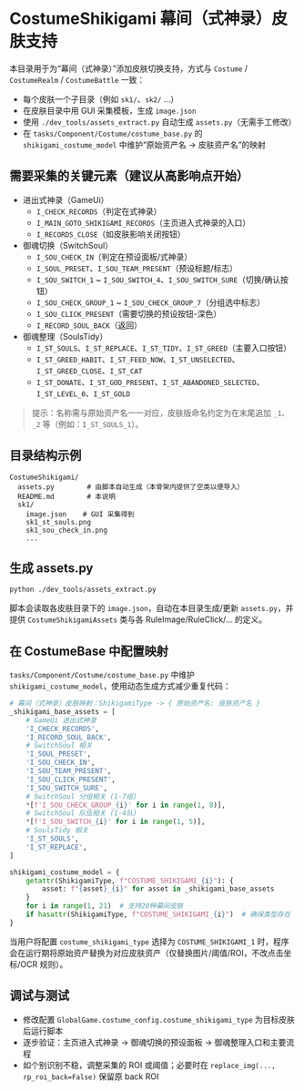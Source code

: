 # CostumeShikigami 幕间（式神录）皮肤支持

本目录用于为“幕间（式神录）”添加皮肤切换支持，方式与 `Costume` / `CostumeRealm` / `CostumeBattle` 一致：

- 每个皮肤一个子目录（例如 `sk1/`、`sk2/` ...）
- 在皮肤目录中用 GUI 采集模板，生成 `image.json`
- 使用 `./dev_tools/assets_extract.py` 自动生成 `assets.py`（无需手工修改）
- 在 `tasks/Component/Costume/costume_base.py` 的 `shikigami_costume_model` 中维护“原始资产名 -> 皮肤资产名”的映射

## 需要采集的关键元素（建议从高影响点开始）

- 进出式神录（GameUi）
  - `I_CHECK_RECORDS`（判定在式神录）
  - `I_MAIN_GOTO_SHIKIGAMI_RECORDS`（主页进入式神录的入口）
  - `I_RECORDS_CLOSE`（如皮肤影响关闭按钮）
- 御魂切换（SwitchSoul）
  - `I_SOU_CHECK_IN`（判定在预设面板/式神录）
  - `I_SOUL_PRESET`、`I_SOU_TEAM_PRESENT`（预设标题/标志）
  - `I_SOU_SWITCH_1` ~ `I_SOU_SWITCH_4`、`I_SOU_SWITCH_SURE`（切换/确认按钮）
  - `I_SOU_CHECK_GROUP_1` ~ `I_SOU_CHECK_GROUP_7`（分组选中标志）
  - `I_SOU_CLICK_PRESENT`（需要切换的预设按钮-深色）
  - `I_RECORD_SOUL_BACK`（返回）
- 御魂整理（SoulsTidy）
  - `I_ST_SOULS`、`I_ST_REPLACE`、`I_ST_TIDY`、`I_ST_GREED`（主要入口按钮）
  - `I_ST_GREED_HABIT`、`I_ST_FEED_NOW`、`I_ST_UNSELECTED`、`I_ST_GREED_CLOSE`、`I_ST_CAT`
  - `I_ST_DONATE`、`I_ST_GOD_PRESENT`、`I_ST_ABANDONED_SELECTED`、`I_ST_LEVEL_0`、`I_ST_GOLD`

> 提示：名称需与原始资产名一一对应，皮肤版命名约定为在末尾追加 `_1`、`_2` 等（例如：`I_ST_SOULS_1`）。

## 目录结构示例

```
CostumeShikigami/
  assets.py        # 由脚本自动生成（本骨架内提供了空类以便导入）
  README.md        # 本说明
  sk1/
    image.json    # GUI 采集得到
    sk1_st_souls.png
    sk1_sou_check_in.png
    ...
```

## 生成 assets.py

```bash
python ./dev_tools/assets_extract.py
```

脚本会读取各皮肤目录下的 `image.json`，自动在本目录生成/更新 `assets.py`，并提供 `CostumeShikigamiAssets` 类与各 RuleImage/RuleClick/... 的定义。

## 在 CostumeBase 中配置映射

`tasks/Component/Costume/costume_base.py` 中维护 `shikigami_costume_model`，使用动态生成方式减少重复代码：

```python
# 幕间（式神录）皮肤映射：ShikigamiType -> { 原始资产名: 皮肤资产名 }
_shikigami_base_assets = [
    # GameUi 进出式神录
    'I_CHECK_RECORDS',
    'I_RECORD_SOUL_BACK',
    # SwitchSoul 相关
    'I_SOUL_PRESET',
    'I_SOU_CHECK_IN',
    'I_SOU_TEAM_PRESENT',
    'I_SOU_CLICK_PRESENT',
    'I_SOU_SWITCH_SURE',
    # SwitchSoul 分组相关 (1-7组)
    *[f'I_SOU_CHECK_GROUP_{i}' for i in range(1, 8)],
    # SwitchSoul 队伍相关 (1-4队)
    *[f'I_SOU_SWITCH_{i}' for i in range(1, 5)],
    # SoulsTidy 相关
    'I_ST_SOULS',
    'I_ST_REPLACE',
]

shikigami_costume_model = {
    getattr(ShikigamiType, f"COSTUME_SHIKIGAMI_{i}"): {
        asset: f"{asset}_{i}" for asset in _shikigami_base_assets
    }
    for i in range(1, 21)  # 支持20种幕间皮肤
    if hasattr(ShikigamiType, f"COSTUME_SHIKIGAMI_{i}")  # 确保类型存在
}
```

当用户将配置 `costume_shikigami_type` 选择为 `COSTUME_SHIKIGAMI_1` 时，程序会在运行期将原始资产替换为对应皮肤资产（仅替换图片/阈值/ROI，不改点击坐标/OCR 规则）。

## 调试与测试
- 修改配置 `GlobalGame.costume_config.costume_shikigami_type` 为目标皮肤后运行脚本
- 逐步验证：主页进入式神录 -> 御魂切换的预设面板 -> 御魂整理入口和主要流程
- 如个别识别不稳，调整采集的 ROI 或阈值；必要时在 `replace_img(..., rp_roi_back=False)` 保留原 back ROI


